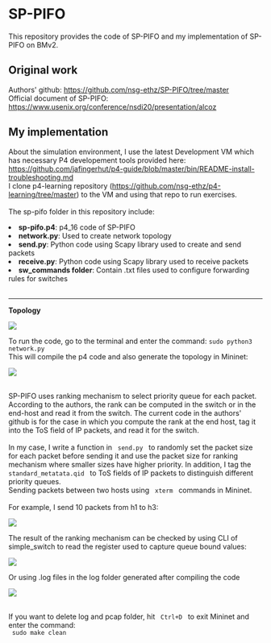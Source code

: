 # SP-PIFO
This repository provides the code of SP-PIFO and my implementation of SP-PIFO on BMv2.
## Original work
Authors' github: https://github.com/nsg-ethz/SP-PIFO/tree/master
<br>
Official document of SP-PIFO: https://www.usenix.org/conference/nsdi20/presentation/alcoz
## My implementation
About the simulation environment, I use the latest Development VM which has necessary P4 developement tools provided here: https://github.com/jafingerhut/p4-guide/blob/master/bin/README-install-troubleshooting.md
<br>
I clone p4-learning repository (https://github.com/nsg-ethz/p4-learning/tree/master) to the VM and using that repo to run exercises.
<br>
<br>
The sp-pifo folder in this repository include:
<li> <b>sp-pifo.p4</b>: p4_16 code of SP-PIFO </li>
<li> <b>network.py</b>: Used to create network topology
<li> <b>send.py</b>:    Python code using Scapy library used to create and send packets </li>
<li> <b>receive.py</b>: Python code using Scapy library used to receive packets </li>
<li> <b>sw_commands folder</b>: Contain .txt files used to configure forwarding rules for switches </li>
</br>
<hr>
<b> Topology </b>
<p>
    <img src="https://github.com/tuananh01/SP-PIFO/assets/86756286/4fafe01f-0e2c-486f-b965-5ce5ff53c84d/topology.svg"/>
</p>
To run the code, go to the terminal and enter the command: <code>sudo python3 network.py</code>
<br>
This will compile the p4 code and also generate the topology in Mininet: 
<p>
    <img src="https://github.com/tuananh01/SP-PIFO/assets/86756286/700337c5-a39f-4bbe-867f-9eceb82fc484">
</p>
<br>
SP-PIFO uses ranking mechanism to select priority queue for each packet. According to the authors, the rank can be computed in the switch or in the end-host and read it from the switch. The current code in the authors' github is for the case in which you compute the rank at the end host, tag it into the ToS field of IP packets, and read it for the switch. 
<br>
<br>
In my case, I write a function in <code> send.py </code> to randomly set the packet size for each packet before sending it and use the packet size for ranking mechanism where smaller sizes have higher priority. In addition, I tag the <code> standard_metatata.qid </code> to ToS fields of IP packets to distinguish different priority queues.
<br> 
Sending packets between two hosts using <code> xterm </code> commands in Mininet.
<br>
<br>
For example, I send 10 packets from h1 to h3:
<p>
    <img src="https://github.com/tuananh01/SP-PIFO/assets/86756286/34d57759-7033-43cf-819e-423afe38e11d">
</p>
The result of the ranking mechanism can be checked by using CLI of simple_switch to read the register used to capture queue bound values:
<p>
    <img src="https://github.com/tuananh01/SP-PIFO/assets/86756286/d3714e5a-6865-4ba2-8661-e80de02ab01f">
</p>
Or using .log files in the log folder generated after compiling the code
<p>
    <img src="https://github.com/tuananh01/SP-PIFO/assets/86756286/a2fad31e-235e-4c71-900e-b01be577f095f">
</p>
<br>
If you want to delete log and pcap folder, hit <code> Ctrl+D </code> to exit Mininet and enter the command:
<br>
<code> sudo make clean </code>
